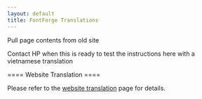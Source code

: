 ```yaml
---
layout: default
title: FontForge Translations
---
```


Pull page contents from old site

Contact HP when this is ready to test the instructions here with a vietnamese translation

==== Website Translation ====

Please refer to the [website translation](/about/site/translation.html) page for details.
